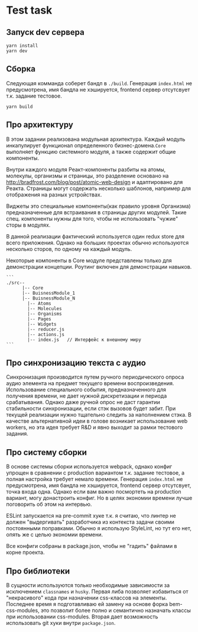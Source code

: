 # Test task

## Запуск dev сервера
  
  ```
  yarn install
  yarn dev
  ```

## Сборка

  Следующая комманда соберет бандл в `./build`. Генерация `index.html` не предусмотрена, имя бандла не хэшируется, frontend сервер отсутсвует т.к. задание тестовое.

  ```
  yarn build
  ```

## Про архитектуру

  В этом задании реализована модульная архитектура. Каждый модуль инкапулирует функционал определенного бизнес-домена.`Core` выполняет функцию системного модуля, а также содержит общие компоненты.
    
  Внутри каждого модуля Реакт-компоненты разбиты на атомы, молекулы, организмы и страницы, это разделение основано на http://bradfrost.com/blog/post/atomic-web-design и адаптировано для Реакта. Страницы могут содержать несколько шаблонов, например для отображения на разных устройствах. 
    
  Виджеты это специальные компоненты(как правило уровня Организма) предназначенные для встраивания в страницы других модулей. Такие спец. компоненты нужны для того, чтобы не использовать "чужие" сторы в модулях.
    
  В данной реализации фактический используется один redux store для всего приложения. Однако на больших проектах обычно используются несколько сторов, по одному на каждый модуль.
    
  Некоторые компоненты в Core модуле представлены только для демонстрации концепции. Роутинг включен для демонстрации навыков.

    ```
    ./src--
          |-- Core
          |-- BuisnessModule_1
          |-- BuisnessModule_N
            |-- Atoms
            |-- Molecules
            |-- Organisms
            |-- Pages
            |-- Widgets
            |-- reducer.js
            |-- actions.js
            |-- index.js   // Интерфейс к внешнему миру
    ```
    
## Про синхронизацию текста с аудио

  Синхронизация производится путем ручного периодического опроса аудио элемента на предмет текущего времени воспроизведения. Использование специального события, предназначенного для получения времени, не дает нужной дискретизации и периода срабатывания. Однако даже ручной опрос не даст гарантии стабильности синхронизации, если стэк вызовов будет забит. При текущей реализации нужно тщательно следить за наполнением стэка. В качестве альтернативной идеи в голове возникает использование web workers, но эта идея требует R&D и явно выходит за рамки тестового задания. 


## Про систему сборки

  В основе системы сборки используется webpack, однако конфиг упрощен в сравнении с production вариантом т.к. задание тестовое, а полная настройка требует немало времени. Генерация `index.html` не предусмотрена, имя бандла не хэшируется, frontend сервер отсутсвует, точка входа одна. Однако если вам важно посмортеть на production вариант, могу донастроить конфиг. Но в целях экономии времени лучше поговорить об этом на интервью.
    
  ESLint запускается на pre-commit хуке т.к. я считаю, что линтер не должен "выдергивать" разработчика из контекста задачи своими постоянными поправками. Обычно я использую StyleLint, но тут его нет, опять же с целью экономии времени.
    
  Все конфиги собраны в package.json, чтобы не "гадить" файлами в корне проекта.

## Про библиотеки
    
  В сущности используются только необходимые зависимости за исключением `classnames` и `husky`. 
  Первая либа позволяет избавиться от "некрасивого" кода при назначении css-классов на элементы. Последнее время я подготавливаю ей замену на основе форка bem-css-modules, это позволит более полно и семантично назначать классы при использовании css-modules.
  Вторая дает возможность использовать git хуки внутри `package.json`.
        
